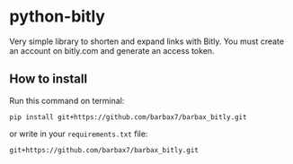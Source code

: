 # python-bitly
Very simple library to shorten and expand links with Bitly. You must create an account on bitly.com and generate an access token.

## How to install
Run this command on terminal:
```
pip install git+https://github.com/barbax7/barbax_bitly.git
```
or write in your `requirements.txt` file:
```
git+https://github.com/barbax7/barbax_bitly.git
```
